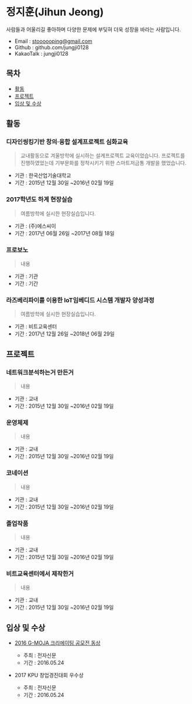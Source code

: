 정지훈(Jihun Jeong)
===================
사람들과 어울리길 좋아하며 다양한 문제에 부딪혀 더욱 성장을 바라는 사람입니다.  

* Email : stoooooping@gmail.com
* Github : github.com/jungji0128
* KakaoTalk : jungji0128  
  

목차
----
* [활동](#활동)
* [프로젝트](#프로젝트)
* [입상 및 수상](#입상-및-수상)  
  
  
활동
----
### 디자인씽킹기반 창의·융합 설계프로젝트 심화교육
> 교내활동으로 겨울방학에 실시하는 설계프로젝트 교육이었습니다. 프로젝트를 진행하였었는데 기부문화를 정착시키기 위한 스마트저금통 개발을 했었습니다.
* 기관 : 한국산업기술대학교
* 기간 : 2015년 12월 30일 ~2016년 02월 19일

### 2017학년도 하계 현장실습
> 여름방학에 실시한 현장실습입니다. 
* 기관 : (주)에스씨이
* 기간 : 2017년 06월 26일 ~2017년 08월 18일

### 프로보노
> 내용
* 기관 : 기관
* 기간 : 기간

### 라즈베리파이를 이용한 IoT임베디드 시스템 개발자 양성과정
> 여름방학에 실시한 현장실습입니다. 
* 기관 : 비트교육센터
* 기간 : 2017년 12월 26일 ~2018년 06월 29일

프로젝트
-------
### 네트워크분석하는거 만든거
> 내용
* 기관 : 교내
* 기간 : 2015년 12월 30일 ~2016년 02월 19일

### 운영체제
> 내용
* 기관 : 교내
* 기간 : 2015년 12월 30일 ~2016년 02월 19일

### 코네이션
> 내용
* 기관 : 교내
* 기간 : 2015년 12월 30일 ~2016년 02월 19일

### 졸업작품
> 내용
* 기관 : 교내
* 기간 : 2015년 12월 30일 ~2016년 02월 19일

### 비트교육센터에서 제작한거
> 내용
* 기관 : 교내
* 기간 : 2015년 12월 30일 ~2016년 02월 19일

입상 및 수상
-----------
* [2016 G-MOJA 크리에이팅 공모전 동상](http://www.etnews.com/20160524000076)
  * 주최 : 전자신문
  * 기간 : 2016.05.24
 
 * 2017 KPU 창업경진대회 우수상
   * 주최 : 전자신문
   * 기간 : 2016.05.24
